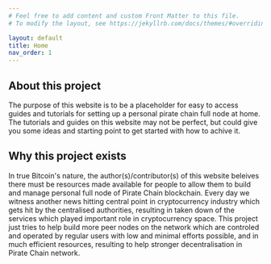 ```yaml
---
# Feel free to add content and custom Front Matter to this file.
# To modify the layout, see https://jekyllrb.com/docs/themes/#overriding-theme-defaults

layout: default
title: Home
nav_order: 1
---
```


## About this project

The purpose of this website is to be a placeholder for easy to access guides and tutorials for setting up a personal pirate chain full node at home.
The tutorials and guides on this website may not be perfect, but could give you some ideas and starting point to get started with how to achive it.

## Why this project exists

In true Bitcoin's nature, the author(s)/contributor(s) of this website beleives there must be resources made available for people to allow them to build and manage personal full node of Pirate Chain blockchain. Every day we witness another news hitting central point in cryptocurrency industry which gets hit by the centralised authorities, resulting in taken down of the services which played important role in cryptocurrency space. This project just tries to help build more peer nodes on the network which are controled and operated by regular users with low and minimal efforts possible, and in much efficient resources, resulting to help stronger decentralisation in Pirate Chain network.